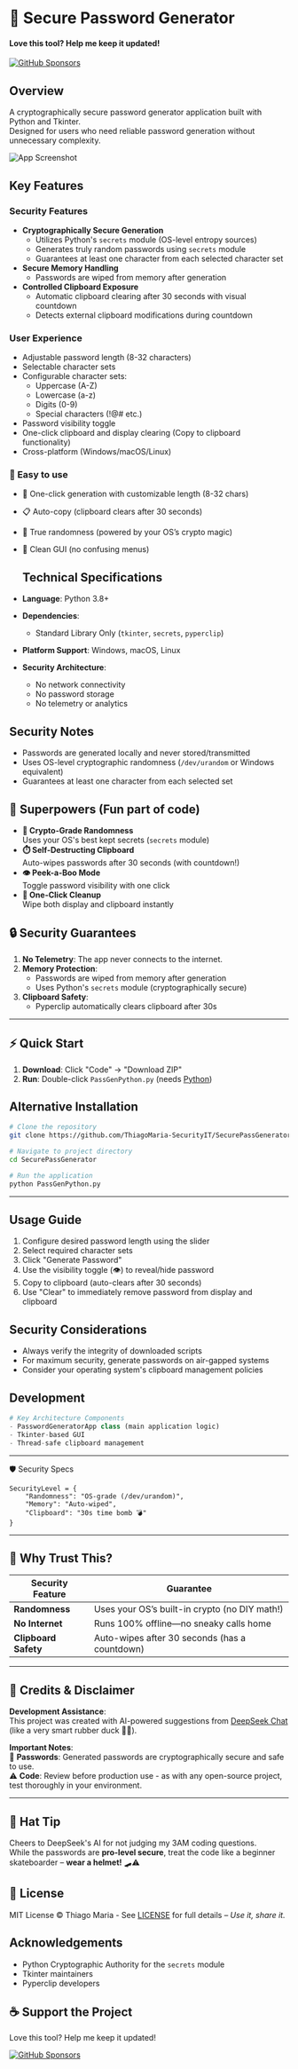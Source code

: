 # 🔐 Secure Password Generator  

#### Love this tool? Help me keep it updated!  

[![GitHub Sponsors](https://img.shields.io/badge/Sponsor-%E2%9D%A4-red?logo=GitHub&style=for-the-badge)](https://github.com/sponsors/ThiagoMaria-SecurityIT)
## Overview
A cryptographically secure password generator application built with Python and Tkinter.  
Designed for users who need reliable password generation without unnecessary complexity.

![App Screenshot](https://github.com/ThiagoMaria-SecurityIT/Tutoriais/blob/main/SecurePassGenerator/images/securimathiago2.png) 

## Key Features

### Security Features
- **Cryptographically Secure Generation**
  - Utilizes Python's `secrets` module (OS-level entropy sources)
  - Generates truly random passwords using `secrets` module
  - Guarantees at least one character from each selected character set
- **Secure Memory Handling**
  - Passwords are wiped from memory after generation
- **Controlled Clipboard Exposure**
  - Automatic clipboard clearing after 30 seconds with visual countdown
  - Detects external clipboard modifications during countdown
    
### User Experience
- Adjustable password length (8-32 characters)
- Selectable character sets
- Configurable character sets:
  - Uppercase (A-Z)
  - Lowercase (a-z)
  - Digits (0-9)
  - Special characters (!@# etc.)
- Password visibility toggle
- One-click clipboard and display clearing (Copy to clipboard functionality)
- Cross-platform (Windows/macOS/Linux)

### 🌟 Easy to use
- 🔄 One-click generation with customizable length (8-32 chars)  
- 📋 Auto-copy (clipboard clears after 30 seconds)  
- 🎲 True randomness (powered by your OS’s crypto magic)  
- 🎨 Clean GUI (no confusing menus)
  
  ## Technical Specifications
- **Language**: Python 3.8+
- **Dependencies**: 
  - Standard Library Only (`tkinter`, `secrets`, `pyperclip`)
- **Platform Support**: Windows, macOS, Linux
- **Security Architecture**:
  - No network connectivity
  - No password storage  
  - No telemetry or analytics  
    

## Security Notes
- Passwords are generated locally and never stored/transmitted
- Uses OS-level cryptographic randomness (`/dev/urandom` or Windows equivalent)
- Guarantees at least one character from each selected set
  
## 🌟 Superpowers (Fun part of code)
- **🎲 Crypto-Grade Randomness**  
  Uses your OS's best kept secrets (`secrets` module)
- **⏱️ Self-Destructing Clipboard**  
  Auto-wipes passwords after 30 seconds (with countdown!)
- **👁️ Peek-a-Boo Mode**  
  Toggle password visibility with one click
- **🧹 One-Click Cleanup**  
  Wipe both display and clipboard instantly
## 🔒 Security Guarantees

1. **No Telemetry**: The app never connects to the internet.
2. **Memory Protection**: 
   - Passwords are wiped from memory after generation
   - Uses Python's `secrets` module (cryptographically secure)
3. **Clipboard Safety**: 
   - Pyperclip automatically clears clipboard after 30s  
---
## ⚡ Quick Start  
1. **Download**: Click "Code" → "Download ZIP"  
2. **Run**: Double-click `PassGenPython.py` (needs [Python](https://www.python.org/downloads/))
   
## Alternative Installation 
```bash
# Clone the repository
git clone https://github.com/ThiagoMaria-SecurityIT/SecurePassGenerator.git

# Navigate to project directory
cd SecurePassGenerator

# Run the application
python PassGenPython.py
``` 
---
## Usage Guide
1. Configure desired password length using the slider
2. Select required character sets
3. Click "Generate Password"
4. Use the visibility toggle (👁) to reveal/hide password
5. Copy to clipboard (auto-clears after 30 seconds)
6. Use "Clear" to immediately remove password from display and clipboard

## Security Considerations
- Always verify the integrity of downloaded scripts
- For maximum security, generate passwords on air-gapped systems
- Consider your operating system's clipboard management policies

## Development
```python
# Key Architecture Components
- PasswordGeneratorApp class (main application logic)
- Tkinter-based GUI
- Thread-safe clipboard management
```

---
🛡️ Security Specs  
```
SecurityLevel = {  
    "Randomness": "OS-grade (/dev/urandom)",   
    "Memory": "Auto-wiped",  
    "Clipboard": "30s time bomb 💣"  
}  
```
---

## 🤔 Why Trust This?  
| Security Feature      | Guarantee                               |  
|-----------------------|-----------------------------------------|  
| **Randomness**        | Uses your OS’s built-in crypto (no DIY math!) |  
| **No Internet**       | Runs 100% offline—no sneaky calls home  |  
| **Clipboard Safety**  | Auto-wipes after 30 seconds (has a countdown)            |  

---
## 🤝 Credits & Disclaimer  

**Development Assistance**:  
This project was created with AI-powered suggestions from [DeepSeek Chat](https://deepseek.com) (like a very smart rubber duck 🦆💡).  

**Important Notes**:  
🔐 **Passwords**: Generated passwords are cryptographically secure and safe to use.  
⚠️ **Code**: Review before production use - as with any open-source project, test thoroughly in your environment.  

---
## 🎩 Hat Tip

Cheers to DeepSeek's AI for not judging my 3AM coding questions.  
While the passwords are **pro-level secure**, treat the code like a beginner skateboarder – **wear a helmet!** 🛹⚠️  

## 📜 License  
MIT License © Thiago Maria - See [LICENSE](LICENSE) for full details – *Use it, share it.*  

## Acknowledgements
- Python Cryptographic Authority for the `secrets` module
- Tkinter maintainers
- Pyperclip developers
  
## ☕ Support the Project
Love this tool? Help me keep it updated!  

[![GitHub Sponsors](https://img.shields.io/badge/Sponsor-%E2%9D%A4-red?logo=GitHub&style=for-the-badge)](https://github.com/sponsors/ThiagoMaria-SecurityIT)
